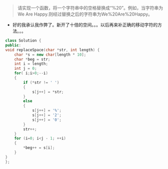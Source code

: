> 请实现一个函数，将一个字符串中的空格替换成“%20”。例如，当字符串为We Are Happy.则经过替换之后的字符串为We%20Are%20Happy。



- 好的我承认我作弊了。新开了十倍的空间。。。以后再来补正确的移动字符的方法。。。

```cpp
class Solution {
public:
void replaceSpace(char *str, int length) {
	char *s = new char[length * 10];
	char *beg = str;
	int i = length;
	int j = 0;
	for( i;i>0;--i)
	{
		if (*str != ' ')
		{
			s[j++] = *str;
		}
		else
		{
			s[j++] = '%';
			s[j++] = '2';
			s[j++] = '0';
		}
		str++;
	}
	for (i=0; i<j - 1; ++i)
	{
		*beg++ = s[i];
	}
}
};
```

